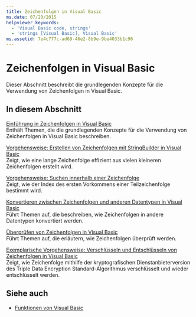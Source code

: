 ```yaml
---
title: Zeichenfolgen in Visual Basic
ms.date: 07/20/2015
helpviewer_keywords:
  - 'Visual Basic code, strings'
  - 'strings [Visual Basic], Visual Basic'
ms.assetid: 7e4c777c-ad69-46e2-8b9e-9be4033b1c96
---
```

# <a name="strings-in-visual-basic"></a>Zeichenfolgen in Visual Basic
Dieser Abschnitt beschreibt die grundlegenden Konzepte für die Verwendung von Zeichenfolgen in Visual Basic.  
  
## <a name="in-this-section"></a>In diesem Abschnitt  
 [Einführung in Zeichenfolgen in Visual Basic](../../../../visual-basic/programming-guide/language-features/strings/introduction-to-strings.md)  
 Enthält Themen, die die grundlegenden Konzepte für die Verwendung von Zeichenfolgen in Visual Basic beschreiben.  
  
 [Vorgehensweise: Erstellen von Zeichenfolgen mit StringBuilder in Visual Basic](../../../../visual-basic/programming-guide/language-features/strings/how-to-create-strings-using-a-stringbuilder.md)  
 Zeigt, wie eine lange Zeichenfolge effizient aus vielen kleineren Zeichenfolgen erstellt wird.  
  
 [Vorgehensweise: Suchen innerhalb einer Zeichenfolge](../../../../visual-basic/programming-guide/language-features/strings/how-to-search-within-a-string.md)  
 Zeigt, wie der Index des ersten Vorkommens einer Teilzeichenfolge bestimmt wird.  
  
 [Konvertieren zwischen Zeichenfolgen und anderen Datentypen in Visual Basic](../../../../visual-basic/programming-guide/language-features/strings/converting-between-strings-and-other-data-types.md)  
 Führt Themen auf, die beschreiben, wie Zeichenfolgen in andere Datentypen konvertiert werden.  
  
 [Überprüfen von Zeichenfolgen in Visual Basic](../../../../visual-basic/programming-guide/language-features/strings/validating-strings.md)  
 Führt Themen auf, die erläutern, wie Zeichenfolgen überprüft werden.  
  
 [Exemplarische Vorgehensweise: Verschlüsseln und Entschlüsseln von Zeichenfolgen in Visual Basic](../../../../visual-basic/programming-guide/language-features/strings/walkthrough-encrypting-and-decrypting-strings.md)  
 Zeigt, wie Zeichenfolge mithilfe der kryptografischen Dienstanbieterversion des Triple Data Encryption Standard-Algorithmus verschlüsselt und wieder entschlüsselt werden.  
  
## <a name="see-also"></a>Siehe auch
- [Funktionen von Visual Basic](../../../../visual-basic/programming-guide/language-features/index.md)
